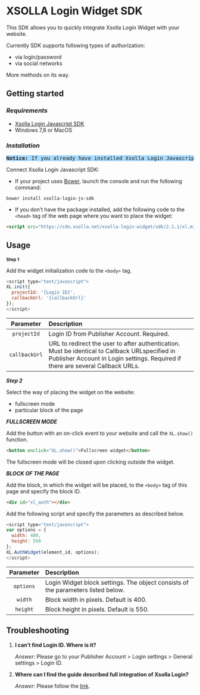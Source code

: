 # XSOLLA Login Widget SDK

This SDK allows you to quickly integrate Xsolla Login Widget with your website.

Currently SDK supports following types of authorization:

+ via login/password
+ via social networks

More methods on its way.


## Getting started


### *Requirements*

+ [Xsolla Login Javascript SDK](https://github.com/xsolla/xsolla-login-js-sdk)
+ Windows 7,8 or MacOS

### *Installation*

<pre style="background-color: #a8dbff"><strong>Notice:</strong> If you already have installed Xsolla Login Javascript SDK, please go to section <strong>Usage</strong></pre>

Connect Xsolla Login Javascript SDK:

- If your project uses [Bower](http://bower.io/), launch the console and run the following command:

```bower install xsolla-login-js-sdk```

- If you don’t have the package installed, add the following code to the `<head>` tag of the web page where you want to place the widget:

```html
<script src="https://cdn.xsolla.net/xsolla-login-widget/sdk/2.1.1/xl.min.js"></script>
```


## Usage


<l style="font-size: 12"><strong>Step 1</strong></l>


Add the widget initialization code to the ```<body>``` tag.

```javascript
<script type="text/javascript">
XL.init({
  projectId: '{Login ID}',
  callbackUrl: '{callbackUrl}'
});
</script>
```

**Parameter**|**Description**
:------:|:------
`projectId`|Login ID from Publisher Account. Required.
`callbackUrl`|URL to redirect the user to after authentication. Must be identical to Callback URLspecified in Publisher Account in Login settings. Required if there are several Callback URLs.

***Step 2***

Select the way of placing the widget on the website:

+ fullscreen mode
+ particular block of the page

***FULLSCREEN MODE***

Add the button with an on-click event to your website and call the `XL.show()` function.

```html
<button onclick="XL.show()">Fullscreen widget</button>
```

The fullscreen mode will be closed upon clicking outside the widget.


***BLOCK OF THE PAGE***

Add the block, in which the widget will be placed, to the `<body>` tag of this page and specify the block ID.

```html
<div id="xl_auth"></div>
```

Add the following script and specify the parameters as described below.

```javascript
<script type="text/javascript">
var options = {
  width: 400,
  height: 550
};
XL.AuthWidget(element_id, options);
</script>
```

**Parameter**|**Description**
:------:|:------
`options`|Login Widget block settings. The object consists of the parameters listed below.
`width`|Block width in pixels. Default is 400.
`height`|Block height in pixels. Default is 550.

## Troubleshooting

1. **I can’t find Login ID. Where is it?**

    *Answer*: Please go to your Publisher Account > Login settings > General settings > Login ID.
2. **Where can I find the guide described full integration of Xsolla Login?**

    *Answer*: Please follow the [link](http://developers.xsolla.com/doc/login).
